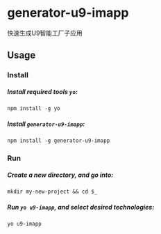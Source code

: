 # generator-u9-imapp
快速生成U9智能工厂子应用

## Usage

### Install

##### Install required tools `yo`:
```
npm install -g yo
```

##### Install `generator-u9-imapp`:
```
npm install -g generator-u9-imapp
```


### Run

##### Create a new directory, and go into:
```
mkdir my-new-project && cd $_
```

##### Run `yo u9-imapp`, and select desired technologies:
```
yo u9-imapp
```